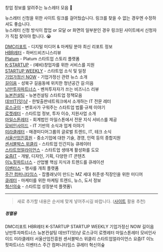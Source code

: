 창업 정보를 알려주는 뉴스레터 모음 💌

뉴스레터 신청을 위한 사이트 링크를 걸어뒀습니다. 링크를 찾을 수 없는 경우엔 수정하셔도 좋습니다.\
뉴스레터 신청 방식이 팝업 or 모달 or 화면의 일부분인 경우 링크된 사이트에서 신청자가 직접 찾아야 합니다. 😭

[DMC리포트](https://page.stibee.com/subscriptions/117718) - 디지털 미디어 & 마케팅 분야 최신 리포트 정보\
[HBR레터](https://page.stibee.com/subscriptions/79846) - 하버드비즈니스리뷰\
[Platum](https://platum.kr/) - Platum 스타트업 스토리 플랫폼 \
[K-STARTUP](https://www.k-startup.go.kr/web/contents/webCARD_NEWS.do) - (예비)창업자를 위한 서비스를 지원\
[STARTUP WEEKLY](http://glance.media/subscription/subscribe) - 스타트업 소식 및 일정\
[기업가정신 NOW](https://page.stibee.com/subscriptions/80029) - 기업가정신 관련 뉴스 소개\
[길이음](https://page.stibee.com/subscriptions/124965) - 성북구 길음동에 위치한 청년공간 길:이음\
[낭만투자파트너스](https://www.romanceip.xyz/) - 벤처투자자가 쓰는 비즈니스 리뷰\
[뉴본컨설팅](https://newborn.stibee.com/) - 뉴본컨설팅 스타트업 정책모음\
[데브IT(잇)냥](https://www.hanbit.co.kr/devletter/) - 한빛출판네트워크에서 소개하는 IT 전문 레터\
[로스규이](https://page.stibee.com/subscriptions/163239?groupIds=154511) - 변호사가 구워주는 스타트업 법률·규제 이야기\
[로켓레터](https://page.stibee.com/subscriptions/114752?groupIds=118600) - 스타트업 정보, 투자 이슈, 지원사업 소개\
[마일스톤레터](https://mstacc.com/) - 회계법인 마일스톤에서 전문 지식 서비스를 제공\
[모비인사이드](https://mobiinside.us11.list-manage.com/subscribe?u=a038c27b3bd7ce34b911546f6&id=3a3e2d93e6) - IT 기반의 소식과 업계 이야기\
[미라클레터](https://page.stibee.com/subscriptions/33271) - 매경미디어그룹의 글로벌 트렌드, IT, 테크 소식\
[서울산업진흥원](https://www.sba.seoul.kr/Pages/AboutSBA/SbaNewsLetter.aspx) - 중소기업에 대한 기술, 경영, 인력 등의 종합지원\
[센서블박스 위클리](https://page.stibee.com/subscriptions/56823) - 스타트업 인간지능 큐레이터\
[스타트업얼라이언스](https://www.startupall.kr/) - 스타트업 생태계 활성화를 도모\
[요즘IT](https://docs.google.com/forms/d/e/1FAIpQLSdFnoy3l6Rmv5rvERo4ULpM_Q4xpOkMmk49oeJ4LYnxM7LIqw/viewform) - 개발, 디자인, 기획, 다양한 IT 콘텐츠\
[이노핏파트너스](https://page.stibee.com/subscriptions/42635) - 산업별 핵심 지식과 트렌드를 큐레이션\
[이벤터스](https://event-us.kr/) - 행사를 개최 플랫폼\
[주간 컴퍼니타임스](https://page.stibee.com/subscriptions/191598) - 잡플래닛이 만드는 MZ 세대 취준생·직장인을 위한 미디어\
[큐레터](https://www.qletter.co.kr/subscribe/?utm_source=newsletter&utm_campaign=media_info&utm_medium=qletter) - 마케터를 위한 마케팅 트렌드, 뉴스, 도서 정보\
[혁신의숲](https://innoforest.stibee.com/) - 스타트업 성장분석 플랫폼\

---

> 새로 추가할 내용은 순서에 맞게 넣어주시길 바랍니다. ([사이트](https://alphabetizer.flap.tv/) 활용 추천)

##### 정렬용
DMC리포트
HBR레터
K-STARTUP
STARTUP WEEKLY
기업가정신 NOW
길이음
낭만투자파트너스
뉴본컨설팅
데브IT(잇)냥
로스규이
로켓레터
마일스톤레터
모비인사이드
미라클레터
서울산업진흥원
센서블박스 위클리
스타트업얼라이언스
요즘IT
이노핏파트너스
이벤터스
주간 컴퍼니타임스
큐레터
혁신의숲
